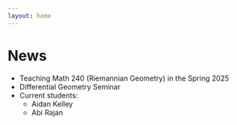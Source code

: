 ```yaml
---
layout: home
---
```


# News
* Teaching Math 240 (Riemannian Geometry) in the Spring 2025
* Differential Geometry Seminar
* Current students:
  * Aidan Kelley
  * Abi Rajan
 

